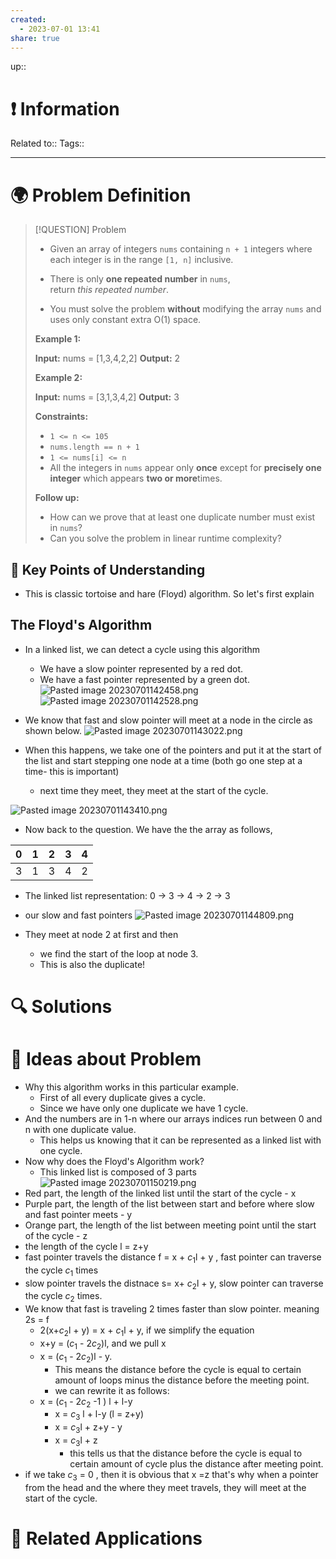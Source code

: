 ```yaml
---
created:
  - 2023-07-01 13:41
share: true
---
```


up::

# ❗ Information
Related to:: 
Tags:: 

___
# 🌍 Problem Definition

> [!QUESTION] Problem
> - Given an array of integers `nums` containing `n + 1` integers where each integer is in the range `[1, n]` inclusive.
> 
> - There is only **one repeated number** in `nums`, return _this repeated number_.
> 
> - You must solve the problem **without** modifying the array `nums` and uses only constant extra O(1) space.
> 
> **Example 1:**
> 
> **Input:** nums = [1,3,4,2,2]
> **Output:** 2
> 
> **Example 2:**
> 
> **Input:** nums = [3,1,3,4,2]
> **Output:** 3
> 
> **Constraints:**
> 
> - `1 <= n <= 105`
> - `nums.length == n + 1`
> - `1 <= nums[i] <= n`
> - All the integers in `nums` appear only **once** except for **precisely one integer** which appears **two or more**times.
> 
> **Follow up:**
> 
> - How can we prove that at least one duplicate number must exist in `nums`?
> - Can you solve the problem in linear runtime complexity?

## 🔑 **Key Points of Understanding**
- This is classic tortoise and hare (Floyd) algorithm. So let's first explain
## The Floyd's Algorithm
- In a linked list, we can detect a cycle using this algorithm
	- We have a slow pointer represented by a red dot.
	- We have a fast pointer represented by a green dot.
![Pasted image 20230701142458.png](./40-referenceVAULTS/Resource%20Library/Images/Pasted%20image%2020230701142458.png)
![Pasted image 20230701142528.png](./40-referenceVAULTS/Resource%20Library/Images/Pasted%20image%2020230701142528.png)

- We know that fast and slow pointer will meet at a node in the circle as shown below.
![Pasted image 20230701143022.png](./40-referenceVAULTS/Resource%20Library/Images/Pasted%20image%2020230701143022.png)
- When this happens, we take one of the pointers and put it at the start of the list and start stepping one node at a time (both go one step at a time- this is important)
	- next time they meet, they meet at the start of the cycle.

![Pasted image 20230701143410.png](./40-referenceVAULTS/Resource%20Library/Images/Pasted%20image%2020230701143410.png)

- Now back to the question. We have the the array as follows, 

| 0   | 1   | 2   | 3   | 4   |
| --- | --- | --- | --- | --- |
| 3   | 1   | 3   | 4   | 2   | 

- The linked list representation:
0 -> 3 -> 4 -> 2 -> 3

- our slow and fast pointers
![Pasted image 20230701144809.png](./40-referenceVAULTS/Resource%20Library/Images/Pasted%20image%2020230701144809.png)
- They meet at node 2 at first and then
	- we find the start of the loop at node 3.
	- This is also the duplicate!


# 🔍 Solutions

# 🧠 Ideas about Problem
- Why this algorithm works in this particular example.
	- First of all every duplicate gives a cycle.
	- Since we have only one duplicate we have 1 cycle.
 - And the numbers are in 1-n where our arrays indices run between 0 and n with one duplicate value. 
	 - This helps us knowing that it can be represented as a linked list with one cycle.
- Now why does the Floyd's Algorithm work?
	- This linked list is composed of 3 parts
![Pasted image 20230701150219.png](./40-referenceVAULTS/Resource%20Library/Images/Pasted%20image%2020230701150219.png)
- Red part, the length of the linked list until the start of the cycle - x
- Purple part, the length of the list between start and before where slow and fast pointer meets - y
- Orange part, the length of the list between meeting point until the start of the cycle - z
- the length of the cycle l = z+y
- fast pointer travels the distance f = x + $c_1$l + y , fast pointer can traverse the cycle $c_1$ times
- slow pointer travels the distnace s= x+ $c_2$l + y, slow pointer can traverse the cycle $c_2$ times.
- We know that fast is traveling 2 times faster than slow pointer. meaning 2s = f
	- 2(x+$c_2$l + y) = x + $c_1$l + y, if we simplify the equation
	- x+y = ($c_1$ - 2$c_2$)l, and we pull x
	- x = ($c_1$ - 2$c_2$)l - y. 
		- This means the distance before the cycle is equal to certain amount of loops minus the distance before the meeting point.
		- we can rewrite it as follows:
	- x = ($c_1$ - 2$c_2$ -1 ) l + l-y
		- x = $c_3$ l + l-y (l = z+y)
		- x = $c_3$l + z+y - y
		- x = $c_3$l + z
			- this tells us that the distance before the cycle is equal to certain amount of cycle plus the distance after meeting point.
- if we take $c_3$ = 0 , then it is obvious that x =z that's why when a pointer from the head and the where they meet travels, they will meet at the start of the cycle.
# 🔗 Related Applications

